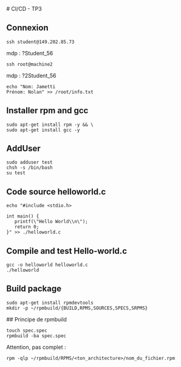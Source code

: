 # CI/CD - TP3

## Connexion 
```
ssh student@149.202.85.73
```
mdp : ?Student_56

```
ssh root@machine2
```
mdp : ?2Student_56

```
echo "Nom: Jametti
Prénom: Nolan" >> /root/info.txt
```

## Installer rpm and gcc
```
sudo apt-get install rpm -y && \
sudo apt-get install gcc -y
```

## AddUser
```
sudo adduser test
chsh -s /bin/bash
su test
```

## Code source helloworld.c
```
echo "#include <stdio.h>

int main() {
   printf(\"Hello World\\n\");
   return 0;
}" >> ./helloworld.c
```

## Compile and test Hello-world.c
```
gcc -o helloworld helloworld.c
./helloworld
```

## Build package
```
sudo apt-get install rpmdevtools
mkdir -p ~/rpmbuild/{BUILD,RPMS,SOURCES,SPECS,SRPMS}
```

## Principe de rpmbuild
```
touch spec.spec
rpmbuild -ba spec.spec
```

Attention, pas complet : 
```
rpm -qlp ~/rpmbuild/RPMS/<ton_architecture>/nom_du_fichier.rpm
```
